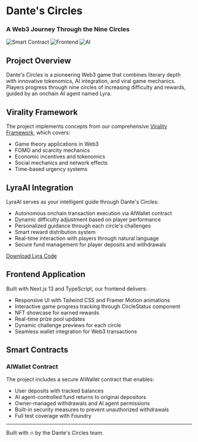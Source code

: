 # Dante's Circles
### A Web3 Journey Through the Nine Circles

![Smart Contract](https://img.shields.io/badge/Ethereum-Solidity-green) ![Frontend](https://img.shields.io/badge/Frontend-Next.js-black) ![AI](https://img.shields.io/badge/AI-LyraAI-purple)

## Project Overview
Dante's Circles is a pioneering Web3 game that combines literary depth with innovative tokenomics, AI integration, and viral game mechanics. Players progress through nine circles of increasing difficulty and rewards, guided by an onchain AI agent named Lyra.

## Virality Framework
The project implements concepts from our comprehensive [Virality Framework](./virality-framework-doc/README.md), which covers:
- Game theory applications in Web3
- FOMO and scarcity mechanics
- Economic incentives and tokenomics
- Social mechanics and network effects
- Time-based urgency systems

## LyraAI Integration
LyraAI serves as your intelligent guide through Dante's Circles:
- Autonomous onchain transaction execution via AIWallet contract
- Dynamic difficulty adjustment based on player performance
- Personalized guidance through each circle's challenges
- Smart reward distribution system
- Real-time interaction with players through natural language
- Secure fund management for player deposits and withdrawals

[Download Lyra Code](https://drive.google.com/file/d/1NRhvjlG1QKd9QJwWLg11P_-31Ca6gMtY/view?usp=drive_link)

## Frontend Application
Built with Next.js 13 and TypeScript, our frontend delivers:
- Responsive UI with Tailwind CSS and Framer Motion animations
- Interactive game progress tracking through CircleStatus component
- NFT showcase for earned rewards
- Real-time prize pool updates
- Dynamic challenge previews for each circle
- Seamless wallet integration for Web3 transactions

## Smart Contracts

### AIWallet Contract
The project includes a secure AIWallet contract that enables:
- User deposits with tracked balances
- AI agent-controlled fund returns to original depositors
- Owner-managed withdrawals and AI agent permissions
- Built-in security measures to prevent unauthorized withdrawals
- Full test coverage with Foundry


---
Built with 🔥 by the Dante's Circles team.